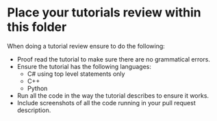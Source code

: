 # Place your tutorials review within this folder

When doing a tutorial review ensure to do the following:

- Proof read the tutorial to make sure there are no grammatical errors.
- Ensure the tutorial has the following languages:
  - C# using top level statements only
  - C++ 
  - Python
- Run all the code in the way the tutorial describes to ensure it works.
- Include screenshots of all the code running in your pull request description.
